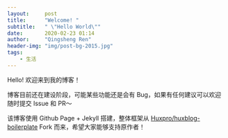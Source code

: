 ```yaml
---
layout:     post
title:      "Welcome! "
subtitle:   " \"Hello World\""
date:       2020-02-23 01:14
author:     "Qingsheng Ren"
header-img: "img/post-bg-2015.jpg"
tags:
    - 生活
---
```


Hello! 欢迎来到我的博客！

博客目前还在建设阶段，可能某些功能还是会有 Bug，如果有任何建议可以欢迎随时提交 Issue 和 PR～

该博客使用 Github Page + Jekyll 搭建，整体框架从 [Huxpro/huxblog-boilerplate](https://github.com/Huxpro/huxblog-boilerplate) Fork 而来，希望大家能够支持原作者！
